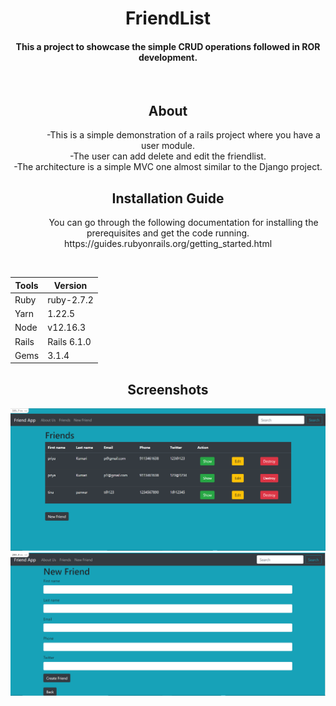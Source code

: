 <div align="center">
  <h1>FriendList</h1>
  <h4> This a project to showcase the simple CRUD operations followed in ROR development. </h4>
  <br>
  <h2>About</h2>
  <p style="text-indent:50px">-This is a simple demonstration of a rails project where you have a user module.<br>
    -The user can add delete and edit the friendlist.<br>
    -The architecture is a simple MVC one almost similar to the Django project.<br>
    
  <h2>Installation Guide</h2>  
  <p style="text-indent:50px">You can go through the following documentation for installing the prerequisites and get the code running.<br>
  https://guides.rubyonrails.org/getting_started.html</p><br>

  | Tools  | Version |
  | ------------- | ------------- |
  | Ruby  | ruby-2.7.2  |
  | Yarn  | 1.22.5  |
  | Node  | v12.16.3  |
  | Rails  | Rails 6.1.0  |
  | Gems  | 3.1.4  |
  <h2>Screenshots</h2>
  
  <img src="app/assets/images/Screenshot 2021-05-22 200034.png">
  <img src="app/assets/images/Screenshot 2021-05-22 200007.png">
  
</div>

